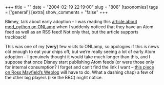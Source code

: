 +++
title = ""
date = "2004-02-19 22:19:00"
slug = "808"
[taxonomies]
tags = ['general']
[extra]
show_comments = "false"
+++

Blimey, talk about early adoption – I was reading this [article about mod\_python on ONLamp](http://www.onlamp.com/pub/a/python/2003/10/02/mod_python.html) when I suddenly noticed that they have an Atom feed as well as an RSS feed! Not only that, but the article supports trackback!

This was one of my (**very**) few visits to ONLamp, so apologies if this is news old enough to eat your chips off, but we’re really seeing a lot of early Atom adoption – I genuinely thought it would take much longer than this, and I suppose that once Disney start publishing Atom feeds (or were those only for internal consumption? I forget and can’t find the link I want – [this piece on Ross Mayfield’s Weblog](http://ross.typepad.com/blog/2004/02/disney_enterpri.html) will have to do. What a dashing chap) a few of the other big players (like the BBC) might notice.
